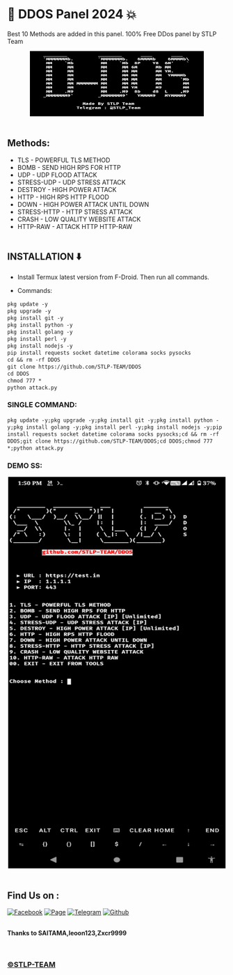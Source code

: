 #  💫 DDOS Panel 2024 💥
Best 10 Methods are added in this panel. 100% Free DDos panel by STLP Team


<center><img src="ss1.png" alt="STLP-TEAM" height="150" width="400"></img></center></br>

## Methods:
* TLS - POWERFUL TLS METHOD
* BOMB - SEND HIGH RPS FOR HTTP
* UDP - UDP FLOOD ATTACK
* STRESS-UDP - UDP STRESS ATTACK
* DESTROY - HIGH POWER ATTACK
* HTTP - HIGH RPS HTTP FLOOD
* DOWN - HIGH POWER ATTACK UNTIL DOWN
* STRESS-HTTP - HTTP STRESS ATTACK
* CRASH - LOW QUALITY WEBSITE ATTACK
* HTTP-RAW - ATTACK HTTP HTTP-RAW
<br><br>
<h2>INSTALLATION ⬇️</h2>

* Install Termux latest version from F-Droid. Then run all commands.

* Commands:

```
pkg update -y
pkg upgrade -y
pkg install git -y
pkg install python -y
pkg install golang -y
pkg install perl -y
pkg install nodejs -y
pip install requests socket datetime colorama socks pysocks
cd && rm -rf DDOS
git clone https://github.com/STLP-TEAM/DDOS
cd DDOS
chmod 777 *
python attack.py
```


<h3>SINGLE COMMAND:</h3>

```
pkg update -y;pkg upgrade -y;pkg install git -y;pkg install python -y;pkg install golang -y;pkg install perl -y;pkg install nodejs -y;pip install requests socket datetime colorama socks pysocks;cd && rm -rf DDOS;git clone https://github.com/STLP-TEAM/DDOS;cd DDOS;chmod 777 *;python attack.py
```


<h3>DEMO SS:</h3>
<center><img src="ss2.png" alt="STLP-TEAM" height="900" width="500"></img></center></br>

## Find Us on :

[![Facebook](https://img.shields.io/badge/Facebook-green?style=for-the-badge&logo=facebook)](https://facebook.com/groups/spamming.termux.learning.point)
[![Page](https://img.shields.io/badge/Facebook-blue?style=for-the-badge&logo=facebook)](https://www.facebook.com/Spamming.Termux.Learning.Point)
[![Telegram](https://img.shields.io/badge/Chat-Teligram-blue?style=for-the-badge&logo=teligram)](https://t.me/STLP_Team)
[![Github](https://img.shields.io/badge/Github-Github-143green?style=for-the-badge&logo=github)](https://github.com/STLP-TEAM)


<b><br>Thanks to SAITAMA,leoon123,Zxcr9999 </b>

<br>
<h3><a href="https://facebook.com/groups/spamming.termux.learning.point/"> ©️STLP-TEAM</a></h3>

